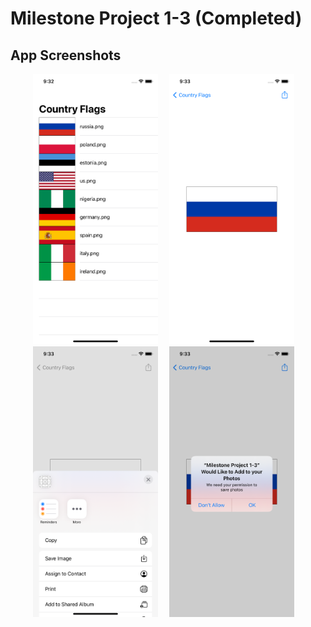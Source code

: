 # Milestone Project 1-3 (Completed)

## App Screenshots
<p align= "center">
<img src= "/Milestone Project 1-3//screenshots/1.png" width = "200">&emsp;
<img src= "/Milestone Project 1-3//screenshots/2.png" width = "200">&emsp;
<img src= "/Milestone Project 1-3//screenshots/3.png" width = "200">&emsp;
<img src= "/Milestone Project 1-3//screenshots/4.png" width = "200">&emsp;
</p>
